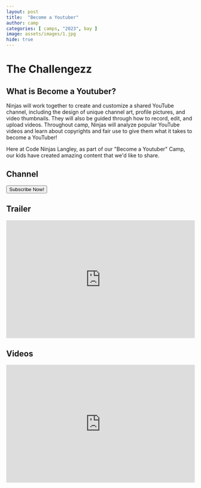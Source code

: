 ```yaml
---
layout: post
title:  "Become a Youtuber"
author: camp
categories: [ camps, "2023", bay ]
image: assets/images/1.jpg
hide: true
---
```

# The Challengezz

## What is Become a Youtuber?
Ninjas will work together to create and customize a shared YouTube channel, including the design of unique channel art, profile pictures, and video thumbnails. They will also be guided through how to record, edit, and upload videos. Throughout camp, Ninjas will analyze popular YouTube videos and learn about copyrights and fair use to give them what it takes to become a YouTuber!

Here at Code Ninjas Langley, as part of our "Become a Youtuber" Camp, our kids have created amazing content that we'd like to share.

## Channel

<a href="https://www.youtube.com/@TheChallengezz" target="_blank" >
   <button class="btn-danger btn"><i class="fab fa-youtube"></i> Subscribe Now!</button>
</a>

## Trailer

<p><iframe style="width:100%;" height="315" src="https://www.youtube.com/embed/YsRsPbB1joo?rel=0&amp;showinfo=0" frameborder="0" allowfullscreen></iframe></p>

## Videos

<p><iframe style="width:100%;" height="315" src="https://www.youtube.com/embed/qfZaPOYxdTA?rel=0&amp;showinfo=0" frameborder="0" allowfullscreen></iframe></p>

<!-- Please check back after a while, the sensei is uploading the content to the hub.
<div style="width:100%">
    <img src='/assets/images/upload-cat.gif' style="width:80%;margin:auto;">
<div> -->
